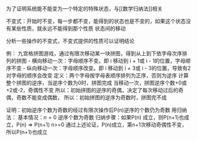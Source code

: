 为了证明系统能不能变为一个特定的特殊状态，与[[数学归纳法]]相关

不变式：开始时不变，每一步都不变，能得到的状态也是不变的，如果这个状态没有某些性质，就永远不能得到那个性质
状态间的移动

分析一些操作的不变式，不变式提供的性质可以证明结论

例：
		九宫格拼图游戏，通过有限次移动某一块拼图，得到从上到下依字母次序排列的拼图
		- 横向移动一次：字母顺序不变。即 i 移动到 i + 1或 i - 1的位置，字母顺序不变
		- 纵向移动一次：字母顺序改变。即 i 移动到 i + 3或 i - 3的位置，导致有2对字母的顺序会改变
		定义：两个字母按字母表顺序排列为正序，否则为逆序
		计算整个拼图的逆序，当逆序个数为0时，拼图完成
		当移动一次，拼图逆序个数+0或+2或-2，奇偶性不变
		所以：初始拼图的逆序的奇偶，决定了每次移动过后的奇偶，奇数不能变成偶数，
		所以：初始拼图的逆序为奇数时，拼图完不成

证明：初始逆序个数为奇数的经过有限次操作后P(n)逆序的个数仍为奇数
用归纳法：
		基本情况：$n=0$ 逆序个数为奇数
		归纳步骤：如果P(n) 成立，则P(n+1)也成立，P(n) => P(n+1) n>=0
		通过上述论证，P(n)成立，第n+1次移动奇偶性不变，所以P(n+1)也成立